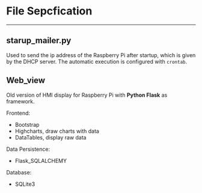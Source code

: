 # File Sepcfication

---

## starup_mailer.py

Used to send the ip address of the Raspberry Pi after startup, which is given by the DHCP server.
The automatic execution is configured with `crontab`.

## Web_view

Old version of HMI display for Raspberry Pi with **Python Flask** as framework.

Frontend:

+ Bootstrap
+ Highcharts, draw charts with data
+ DataTables, display raw data

Data Persistence:

+ Flask_SQLALCHEMY

Database:

+ SQLite3
